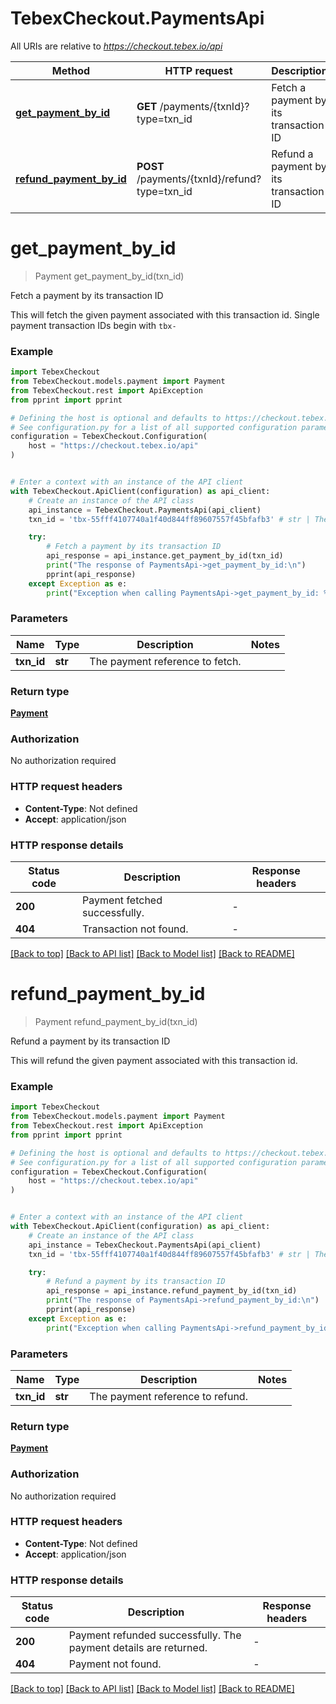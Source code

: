 # TebexCheckout.PaymentsApi

All URIs are relative to *https://checkout.tebex.io/api*

Method | HTTP request | Description
------------- | ------------- | -------------
[**get_payment_by_id**](PaymentsApi.md#get_payment_by_id) | **GET** /payments/{txnId}?type&#x3D;txn_id | Fetch a payment by its transaction ID
[**refund_payment_by_id**](PaymentsApi.md#refund_payment_by_id) | **POST** /payments/{txnId}/refund?type&#x3D;txn_id | Refund a payment by its transaction ID


# **get_payment_by_id**
> Payment get_payment_by_id(txn_id)

Fetch a payment by its transaction ID

This will fetch the given payment associated with this transaction id. Single payment transaction IDs begin with `tbx-`

### Example


```python
import TebexCheckout
from TebexCheckout.models.payment import Payment
from TebexCheckout.rest import ApiException
from pprint import pprint

# Defining the host is optional and defaults to https://checkout.tebex.io/api
# See configuration.py for a list of all supported configuration parameters.
configuration = TebexCheckout.Configuration(
    host = "https://checkout.tebex.io/api"
)


# Enter a context with an instance of the API client
with TebexCheckout.ApiClient(configuration) as api_client:
    # Create an instance of the API class
    api_instance = TebexCheckout.PaymentsApi(api_client)
    txn_id = 'tbx-55fff4107740a1f40d844ff89607557f45bfafb3' # str | The payment reference to fetch.

    try:
        # Fetch a payment by its transaction ID
        api_response = api_instance.get_payment_by_id(txn_id)
        print("The response of PaymentsApi->get_payment_by_id:\n")
        pprint(api_response)
    except Exception as e:
        print("Exception when calling PaymentsApi->get_payment_by_id: %s\n" % e)
```



### Parameters


Name | Type | Description  | Notes
------------- | ------------- | ------------- | -------------
 **txn_id** | **str**| The payment reference to fetch. | 

### Return type

[**Payment**](Payment.md)

### Authorization

No authorization required

### HTTP request headers

 - **Content-Type**: Not defined
 - **Accept**: application/json

### HTTP response details

| Status code | Description | Response headers |
|-------------|-------------|------------------|
**200** | Payment fetched successfully. |  -  |
**404** | Transaction not found. |  -  |

[[Back to top]](#) [[Back to API list]](../README.md#documentation-for-api-endpoints) [[Back to Model list]](../README.md#documentation-for-models) [[Back to README]](../README.md)

# **refund_payment_by_id**
> Payment refund_payment_by_id(txn_id)

Refund a payment by its transaction ID

This will refund the given payment associated with this transaction id.

### Example


```python
import TebexCheckout
from TebexCheckout.models.payment import Payment
from TebexCheckout.rest import ApiException
from pprint import pprint

# Defining the host is optional and defaults to https://checkout.tebex.io/api
# See configuration.py for a list of all supported configuration parameters.
configuration = TebexCheckout.Configuration(
    host = "https://checkout.tebex.io/api"
)


# Enter a context with an instance of the API client
with TebexCheckout.ApiClient(configuration) as api_client:
    # Create an instance of the API class
    api_instance = TebexCheckout.PaymentsApi(api_client)
    txn_id = 'tbx-55fff4107740a1f40d844ff89607557f45bfafb3' # str | The payment reference to refund.

    try:
        # Refund a payment by its transaction ID
        api_response = api_instance.refund_payment_by_id(txn_id)
        print("The response of PaymentsApi->refund_payment_by_id:\n")
        pprint(api_response)
    except Exception as e:
        print("Exception when calling PaymentsApi->refund_payment_by_id: %s\n" % e)
```



### Parameters


Name | Type | Description  | Notes
------------- | ------------- | ------------- | -------------
 **txn_id** | **str**| The payment reference to refund. | 

### Return type

[**Payment**](Payment.md)

### Authorization

No authorization required

### HTTP request headers

 - **Content-Type**: Not defined
 - **Accept**: application/json

### HTTP response details

| Status code | Description | Response headers |
|-------------|-------------|------------------|
**200** | Payment refunded successfully. The payment details are returned. |  -  |
**404** | Payment not found. |  -  |

[[Back to top]](#) [[Back to API list]](../README.md#documentation-for-api-endpoints) [[Back to Model list]](../README.md#documentation-for-models) [[Back to README]](../README.md)

